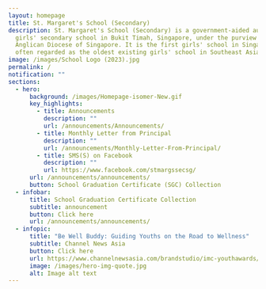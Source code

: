 ```yaml
---
layout: homepage
title: St. Margaret's School (Secondary)
description: St. Margaret's School (Secondary) is a government-aided autonomous
  girls' secondary school in Bukit Timah, Singapore, under the purview of the
  Anglican Diocese of Singapore. It is the first girls' school in Singapore and
  often regarded as the oldest existing girls' school in Southeast Asia.
image: /images/School Logo (2023).jpg
permalink: /
notification: ""
sections:
  - hero:
      background: /images/Homepage-isomer-New.gif
      key_highlights:
        - title: Announcements
          description: ""
          url: /announcements/Announcements/
        - title: Monthly Letter from Principal
          description: ""
          url: /announcements/Monthly-Letter-From-Principal/
        - title: SMS(S) on Facebook
          description: ""
          url: https://www.facebook.com/stmargssecsg/
      url: /announcements/announcements/
      button: School Graduation Certificate (SGC) Collection
  - infobar:
      title: School Graduation Certificate Collection
      subtitle: announcement
      button: Click here
      url: /announcements/announcements/
  - infopic:
      title: "Be Well Buddy: Guiding Youths on the Road to Wellness"
      subtitle: Channel News Asia
      button: Click here
      url: https://www.channelnewsasia.com/brandstudio/imc-youthawards/stmargaretssec?fbclid=IwAR39IXh7_bvpCPjr-s25AyR-MDoQorUDbW4D2-2fmMP8DF3TEllc1HG87ms
      image: /images/hero-img-quote.jpg
      alt: Image alt text
---
```

